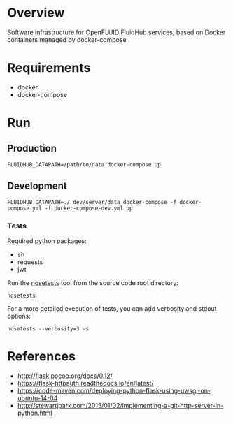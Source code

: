 
# Overview

Software infrastructure for OpenFLUID FluidHub services, based on Docker containers managed by docker-compose


# Requirements

* docker
* docker-compose


# Run

## Production
```
FLUIDHUB_DATAPATH=/path/to/data docker-compose up
```

## Development
```
FLUIDHUB_DATAPATH=./_dev/server/data docker-compose -f docker-compose.yml -f docker-compose-dev.yml up
```

### Tests

Required python packages:
* sh
* requests
* jwt

Run the [nosetests](http://nose.readthedocs.io) tool from the source code root directory:
```
nosetests
```
For a more detailed execution of tests, you can add verbosity and stdout options:
```
nosetests --verbosity=3 -s
```

# References

* http://flask.pocoo.org/docs/0.12/
* https://flask-httpauth.readthedocs.io/en/latest/
* https://code-maven.com/deploying-python-flask-using-uwsgi-on-ubuntu-14-04
* http://stewartjpark.com/2015/01/02/implementing-a-git-http-server-in-python.html
